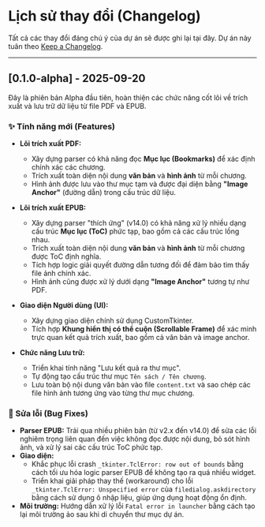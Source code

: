# Lịch sử thay đổi (Changelog)

Tất cả các thay đổi đáng chú ý của dự án sẽ được ghi lại tại đây.
Dự án này tuân theo [Keep a Changelog](https://keepachangelog.com/en/1.0.0/).

---

## [0.1.0-alpha] - 2025-09-20

Đây là phiên bản Alpha đầu tiên, hoàn thiện các chức năng cốt lõi về trích xuất và lưu trữ dữ liệu từ file PDF và EPUB.

### ✨ Tính năng mới (Features)

-   **Lõi trích xuất PDF:**
    -   Xây dựng parser có khả năng đọc **Mục lục (Bookmarks)** để xác định chính xác các chương.
    -   Trích xuất toàn diện nội dung **văn bản** và **hình ảnh** từ mỗi chương.
    -   Hình ảnh được lưu vào thư mục tạm và được đại diện bằng **"Image Anchor"** (đường dẫn) trong cấu trúc dữ liệu.

-   **Lõi trích xuất EPUB:**
    -   Xây dựng parser "thích ứng" (v14.0) có khả năng xử lý nhiều dạng cấu trúc **Mục lục (ToC)** phức tạp, bao gồm cả các cấu trúc lồng nhau.
    -   Trích xuất toàn diện nội dung **văn bản** và **hình ảnh** từ mỗi chương được ToC định nghĩa.
    -   Tích hợp logic giải quyết đường dẫn tương đối để đảm bảo tìm thấy file ảnh chính xác.
    -   Hình ảnh cũng được xử lý dưới dạng **"Image Anchor"** tương tự như PDF.

-   **Giao diện Người dùng (UI):**
    -   Xây dựng giao diện chính sử dụng CustomTkinter.
    -   Tích hợp **Khung hiển thị có thể cuộn (Scrollable Frame)** để xác minh trực quan kết quả trích xuất, bao gồm cả văn bản và image anchor.

-   **Chức năng Lưu trữ:**
    -   Triển khai tính năng "Lưu kết quả ra thư mục".
    -   Tự động tạo cấu trúc thư mục `Tên sách / Tên chương`.
    -   Lưu toàn bộ nội dung văn bản vào file `content.txt` và sao chép các file hình ảnh tương ứng vào từng thư mục chương.

### 🐛 Sửa lỗi (Bug Fixes)

-   **Parser EPUB:** Trải qua nhiều phiên bản (từ v2.x đến v14.0) để sửa các lỗi nghiêm trọng liên quan đến việc không đọc được nội dung, bỏ sót hình ảnh, và xử lý sai các cấu trúc ToC phức tạp.
-   **Giao diện:**
    -   Khắc phục lỗi crash `_tkinter.TclError: row out of bounds` bằng cách tối ưu hóa logic parser EPUB để không tạo ra quá nhiều widget.
    -   Triển khai giải pháp thay thế (workaround) cho lỗi `_tkinter.TclError: Unspecified error` của `filedialog.askdirectory` bằng cách sử dụng ô nhập liệu, giúp ứng dụng hoạt động ổn định.
-   **Môi trường:** Hướng dẫn xử lý lỗi `Fatal error in launcher` bằng cách tạo lại môi trường ảo sau khi di chuyển thư mục dự án.